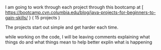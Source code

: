 I am going to work through each project through this bootcamp at [ https://bootcamp.cvn.columbia.edu/blog/java-projects-for-beginners-to-gain-skills/ } 
( 15 projects )

The projects start out simple and get harder each time.

while working on the code, I will be leaving comments explaining what things do and what things mean to help better explin what is happening
